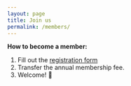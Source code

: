 ```yaml
---
layout: page
title: Join us
permalink: /members/
---
```


**How to become a member:**

1. Fill out the [registration form](https://forms.gle/mdgwUpxVJRPGMR2XA)
2. Transfer the annual membership fee.
3. Welcome! 🎉


